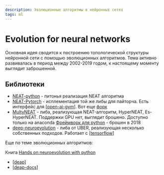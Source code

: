 ```yaml
---
description: Эволюционные алгоритмы в нейронных сетях
tags: ml
---
```

# Evolution for neural networks

Основная идея сводится к построению топологической структуры нейронной сети с помощью эволюционных алгоритмов. Тема активно развивалась в период между 2002-2019 годом, к настоящему моменту выглядит заброшенной.

## Библиотеки

- [NEAT-python](https://neat-python.readthedocs.io/en/latest/) - питонья реализация NEAT алгоритма
- [NEAT-Pytorch](https://github.com/uber-research/PyTorch-NEAT) - исплементация той же либы для пайторча. Есть интерфейс для [[open-ai-gym]]. Вот еще [форк](https://github.com/ddehueck/pytorch-neat)
- [MultyNEAT](https://github.com/peter-ch/MultiNEAT) - либа, реализующая NEAT-алгоритм, HyperNEAT, Es-HyperNEAT. Поддержки GPU нет, выглядит брошено. Доступно только на anaconda [Фреймворк для python](https://evolearn.readthedocs.io/en/master/#) - брошен в 2018
- [deep-neuroevolution](https://github.com/uber-research/deep-neuroevolution) - либа от UBER, реализующая несколько собственных подходов. Работает с [[tensorflow]]

Еще по теме эволюционных алгоритмов:

Книга [Hands on neuroevolution with python](https://github.com/PacktPublishing/Hands-on-Neuroevolution-with-Python)

- [[deap]]
- [[deap-docs]]

[//begin]: # "Autogenerated link references for markdown compatibility"
[open-ai-gym]: open-ai-gym "open-ai-gim"
[tensorflow]: tensorflow "Tensorflow"
[deap]: deap "Deap - генетические алгоритмы на python"
[deap-docs]: deap-docs "Deap документация"
[//end]: # "Autogenerated link references"